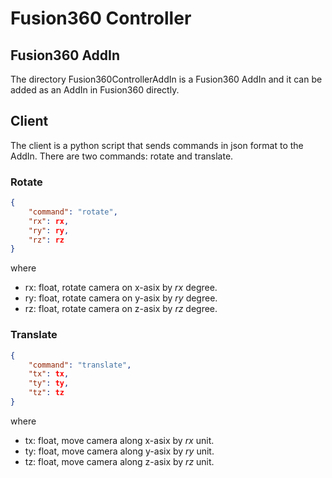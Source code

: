 # Fusion360 Controller

## Fusion360 AddIn
The directory Fusion360ControllerAddIn is a Fusion360 AddIn and it can be added as an AddIn in Fusion360 directly.

## Client
The client is a python script that sends commands in json format to the AddIn. There are two commands: rotate and translate.

### Rotate
```JSON
{
    "command": "rotate",
    "rx": rx,
    "ry": ry,
    "rz": rz
}
```
where
* rx: float, rotate camera on x-asix by _rx_ degree.
* ry: float, rotate camera on y-asix by _ry_ degree.
* rz: float, rotate camera on z-asix by _rz_ degree.


### Translate
```JSON
{
    "command": "translate",
    "tx": tx,
    "ty": ty,
    "tz": tz
}
```
where
* tx: float, move camera along x-asix by _rx_ unit.
* ty: float, move camera along y-asix by _ry_ unit.
* tz: float, move camera along z-asix by _rz_ unit.

